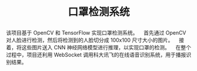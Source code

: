 #  <p align="center">口罩检测系统</p>
该项目基于 OpenCV 和 TensorFlow 实现口罩检测系统。&nbsp;&nbsp;&nbsp;&nbsp;首先通过 OpenCV 对人脸进行检测，然后将检测到的人脸切分成 100x100 尺寸大小的图片。&nbsp;&nbsp;&nbsp;&nbsp;接着，将这些图片送入 CNN 神经网络模型进行推理，以实现口罩的检测。&nbsp;&nbsp;&nbsp;&nbsp;在整个过程中，项目还利用 WebSocket 调用科大讯飞的在线语音识别系统，用于播报识别结果。
